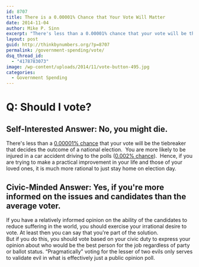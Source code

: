```yaml
---
id: 8707
title: There is a 0.00001% Chance that Your Vote Will Matter
date: 2014-11-04
author: Mike P. Sinn
excerpt: "There's less than a 0.00001% chance that your vote will be the tiebreaker that decides the outcome of a national elections.You are more likely to be injured in a car accident driving to the polls (0.002% chance).  Hence, if you are trying to make a practical improvement in your life and those of your loved ones, it is much more rational to just stay home on election day."
layout: post
guid: http://thinkbynumbers.org/?p=8707
permalink: /government-spending/vote/
dsq_thread_id:
  - "4178783073"
image: /wp-content/uploads/2014/11/vote-button-495.jpg
categories:
  - Government Spending
---
```

# Q: Should I vote?

## Self-Interested Answer: No, you might die.

<div>
  There's less than a <a href="https://www.quora.com/What-are-the-odds-that-my-vote-changes-the-outcome-of-an-election">0.00001% chance</a> that your vote will be the tiebreaker that decides the outcome of a national election.  You are more likely to be injured in a car accident driving to the polls (<a href="https://crashstats.nhtsa.dot.gov/Api/Public/ViewPublication/811552">0.002% chance</a>).  Hence, if you are trying to make a practical improvement in your life and those of your loved ones, it is much more rational to just stay home on election day.
</div>

<div>
  <h2>
    Civic-Minded Answer: Yes, if you're more informed on the issues and candidates than the average voter.
  </h2>
  
  <div>
    If you have a relatively informed opinion on the ability of the candidates to reduce suffering in the world, you should exercise your irrational desire to vote. At least then you can say that you're part of the solution.
  </div>
  
  <div>
  </div>
  
  <div>
    But if you do this, you should vote based on your civic duty to express your opinion about who would be the best person for the job regardless of party or ballot status. &#8220;Pragmatically&#8221; voting for the lesser of two evils only serves to validate evil in what is effectively just a public opinion poll.
  </div>
</div>

&nbsp;

<span class="embed-youtube" style="text-align:center; display: block;"></span>

&nbsp;

<span class="embed-youtube" style="text-align:center; display: block;"></span>